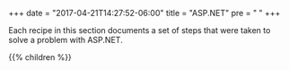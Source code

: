 +++
date = "2017-04-21T14:27:52-06:00"
title = "ASP.NET"
pre = "<i class='fa fa-windows'></i> "
+++

Each recipe in this section documents a set of steps that were taken to solve a problem with ASP.NET.

{{% children  %}}

